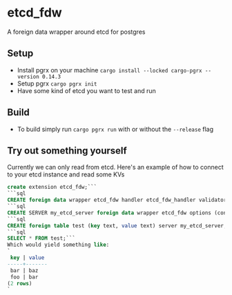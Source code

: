 # etcd_fdw
A foreign data wrapper around etcd for postgres

## Setup
- Install pgrx on your machine `cargo install --locked cargo-pgrx --version 0.14.3`
- Setup pgrx `cargo pgrx init`
- Have some kind of etcd you want to test and run

## Build
- To build simply run `cargo pgrx run` with or without the `--release` flag

## Try out something yourself
Currently we can only read from etcd.
Here's an example of how to connect to your etcd instance and read some KVs
```sql
create extension etcd_fdw;```
```sql
CREATE foreign data wrapper etcd_fdw handler etcd_fdw_handler validator etcd_fdw_validator;```
```sql
CREATE SERVER my_etcd_server foreign data wrapper etcd_fdw options (connstr '127.0.0.1:2379');```
```sql
CREATE foreign table test (key text, value text) server my_etcd_server;```
```sql
SELECT * FROM test;```
Which would yield something like:
`
 key | value
-----+-------
 bar | baz
 foo | bar
(2 rows)
`
